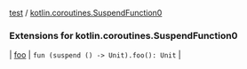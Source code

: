 [test](../../index.md) / [kotlin.coroutines.SuspendFunction0](./index.md)

### Extensions for kotlin.coroutines.SuspendFunction0

| [foo](foo.md) | `fun (suspend () -> Unit).foo(): Unit` |

